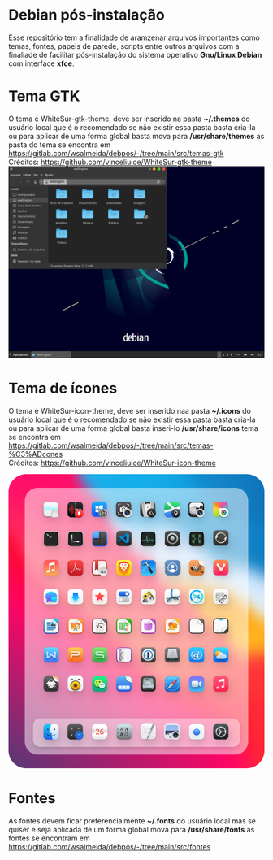 # Debian pós-instalação

Esse repositório tem a finalidade de aramzenar arquivos importantes como temas, 
fontes, papeis de parede, scripts entre outros arquivos com a finaliade de facilitar 
pós-instalação do sistema operativo **Gnu/Linux Debian** com interface **xfce**.

# Tema GTK
O tema é WhiteSur-gtk-theme, deve ser inserido na pasta **~/.themes** do usuário 
local que é o recomendado se não existir essa pasta basta cria-la ou para aplicar 
de uma forma global basta mova para **/usr/share/themes** as pasta do tema 
se encontra em https://gitlab.com/wsalmeida/debpos/-/tree/main/src/temas-gtk <br>
Créditos: https://github.com/vinceliuice/WhiteSur-gtk-theme <br>
<img src="https://github.com/wsalmeida/debpos/blob/main/src/imagens/preview-theme.png">

# Tema de ícones
O tema é WhiteSur-icon-theme, deve ser inserido naa pasta **~/.icons** do usuário 
local que é o recomendado se não existir essa pasta basta cria-la ou para aplicar 
de uma forma global basta inseri-lo **/usr/share/icons** tema se encontra em https://gitlab.com/wsalmeida/debpos/-/tree/main/src/temas-%C3%ADcones <br>
Créditos: https://github.com/vinceliuice/WhiteSur-icon-theme
<p align="center"> <img src="https://github.com/wsalmeida/debpos/blob/main/src/imagens/preview-icon.png"/> </p>

# Fontes
As fontes devem ficar preferencialmente **~/.fonts** do usuário local mas se 
quiser e seja aplicada de um forma global mova para **/usr/share/fonts** as fontes
se encontram em https://gitlab.com/wsalmeida/debpos/-/tree/main/src/fontes
